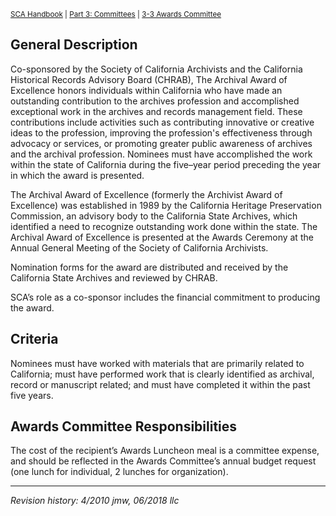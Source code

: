 <sup>[SCA Handbook](/sca-handbook/index.html) | [Part 3: Committees](../03_committees/index.html) | [3-3 Awards Committee](../03_committees/03-03_awards.html)</sup> 

## General Description

Co-sponsored by the Society of California Archivists and the California Historical Records Advisory Board (CHRAB), The Archival Award of Excellence honors individuals within California who have made an outstanding contribution to the archives profession and accomplished exceptional work in the archives and records management field. These contributions include activities such as contributing innovative or creative ideas to the profession, improving the profession's effectiveness through advocacy or services, or promoting greater public awareness of archives and the archival profession. Nominees must have accomplished the work within the state of California during the five–year period preceding the year in which the award is presented.

The Archival Award of Excellence (formerly the Archivist Award of Excellence) was established in 1989 by the California Heritage Preservation Commission, an advisory body to the California State Archives, which identified a need to recognize outstanding work done within the state. The Archival Award of Excellence is presented at the Awards Ceremony at the Annual General Meeting of the Society of California Archivists.

Nomination forms for the award are distributed and received by the California State Archives and reviewed by CHRAB.

SCA’s role as a co-sponsor includes the financial commitment to producing the award.

## Criteria

Nominees must have worked with materials that are primarily related to California; must have performed work that is clearly identified as archival, record or manuscript related; and must have completed it within the past five years.

## Awards Committee Responsibilities

The cost of the recipient’s Awards Luncheon meal is a committee expense, and should be reflected in the Awards Committee’s annual budget request (one lunch for individual, 2 lunches for organization).

***

_Revision history: 4/2010 jmw, 06/2018 llc_
